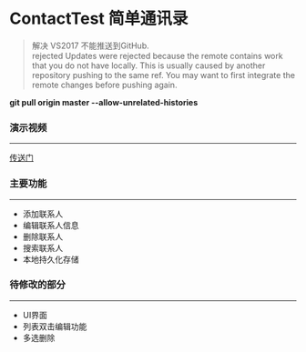 # ContactTest 简单通讯录

>解决 VS2017 不能推送到GitHub.  
rejected Updates were rejected because the remote contains work that you do not have locally. This is usually caused by another repository pushing to the same ref. You may want to first integrate the remote changes before pushing again.

__git pull origin master --allow-unrelated-histories__

### 演示视频
------------------
[传送门](https://github.com/kaitiandeng/ContactTest/blob/master/20180531_191021.mp4)


### 主要功能
---------------
+ 添加联系人
+ 编辑联系人信息
+ 删除联系人 
+ 搜索联系人
+ 本地持久化存储


### 待修改的部分
---------------------
 + UI界面
 + 列表双击编辑功能
 + 多选删除

